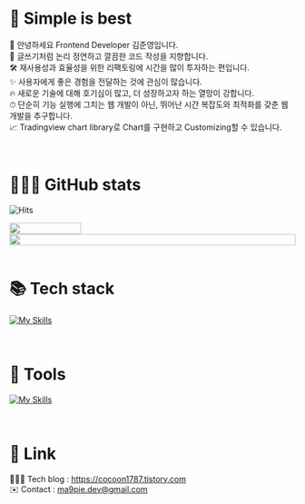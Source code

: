 # 💎 Simple is best
👋 안녕하세요 Frontend Developer 김준영입니다.  
📝 글쓰기처럼 논리 정연하고 깔끔한 코드 작성을 지향합니다.  
🛠️ 재사용성과 효율성을 위한 리팩토링에 시간을 많이 투자하는 편입니다.  
✨ 사용자에게 좋은 경험을 전달하는 것에 관심이 많습니다.    
🔥 새로운 기술에 대해 호기심이 많고, 더 성장하고자 하는 열망이 강합니다.  
⏱ 단순히 기능 실행에 그치는 웹 개발이 아닌, 뛰어난 시간 복잡도와 최적화를 갖춘 웹 개발을 추구합니다.  
📈 Tradingview chart library로 Chart를 구현하고 Customizing할 수 있습니다.  

<br/>  

# 👨🏻‍💻 GitHub stats
![Hits](https://hits.seeyoufarm.com/api/count/incr/badge.svg?url=https%3A%2F%2Fgithub.com%2Fma9pie&count_bg=%2379C83D&title_bg=%23555555&icon=&icon_color=%23E7E7E7&title=hits&edge_flat=false)

<div style="display: flex">
    <img width="50%" src="https://api.opgc.me/githubs/users/ma9pie/tag/?theme=dracula" />
</div>

<div style="display: flex">
    <img width="100%" src="https://github-profile-trophy.vercel.app/?username=ma9pie&no-bg=true&column=4&theme=darkhub" />
</div>

<br/>
    
 
# 📚 Tech stack
[![My Skills](https://skillicons.dev/icons?i=html,css,ts,react,nextjs,redux,emotion,tailwind,sass&perline=5)](https://skillicons.dev)

<br/>


# 🔨 Tools
[![My Skills](https://skillicons.dev/icons?i=git,github,gitlab,vscode,aws,jenkins,figma,sentry&perline=5)](https://skillicons.dev)

<br/>


# 🔗 Link
👨🏻‍💻 Tech blog : https://cocoon1787.tistory.com  
✉️ Contact : ma9pie.dev@gmail.com  

